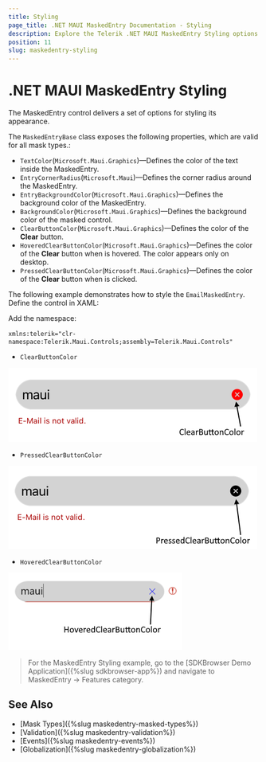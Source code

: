 ```yaml
---
title: Styling
page_title: .NET MAUI MaskedEntry Documentation - Styling
description: Explore the Telerik .NET MAUI MaskedEntry Styling options like changing text color, hovered and pressed button colors background color and more.
position: 11
slug: maskedentry-styling
---
```


# .NET MAUI MaskedEntry Styling

The MaskedEntry control delivers a set of options for styling its appearance.

The `MaskedEntryBase` class exposes the following properties, which are valid for all mask types.:

* `TextColor`(`Microsoft.Maui.Graphics`)&mdash;Defines the color of the text inside the MaskedEntry.
* `EntryCornerRadius`(`Microsoft.Maui`)&mdash;Defines the corner radius around the MaskedEntry.
* `EntryBackgroundColor`(`Microsoft.Maui.Graphics`)&mdash;Defines the background color of the MaskedEntry.
* `BackgroundColor`(`Microsoft.Maui.Graphics`)&mdash;Defines the background color of the masked control.
* `ClearButtonColor`(`Microsoft.Maui.Graphics`)&mdash;Defines the color of the **Clear** button.
* `HoveredClearButtonColor`(`Microsoft.Maui.Graphics`)&mdash;Defines the color of the **Clear** button when is hovered. The color appears only on desktop.
* `PressedClearButtonColor`(`Microsoft.Maui.Graphics`)&mdash;Defines the color of the **Clear** button when is clicked.

The following example demonstrates how to style the `EmailMaskedEntry`. Define the control in XAML:

<snippet id='maskedentry-styling-xaml' />

Add the namespace:

```XAML
xmlns:telerik="clr-namespace:Telerik.Maui.Controls;assembly=Telerik.Maui.Controls"
```


* `ClearButtonColor`

![.NET MAUI MaskedEntry Clear Button Color](images/maskedentry-clear-button-color.png)

* `PressedClearButtonColor`

![.NET MAUI MaskedEntry Pressed Clear Button Color](images/maskedentry-pressed-clear-button-color.png)

* `HoveredClearButtonColor`

![.NET MAUI MaskedEntry Hovered Clear Button Color](images/maskedentry-hovered-clear-button-color.png)

> For the MaskedEntry Styling example, go to the [SDKBrowser Demo Application]({%slug sdkbrowser-app%}) and navigate to MaskedEntry -> Features category.


## See Also

- [Mask Types]({%slug maskedentry-masked-types%})
- [Validation]({%slug maskedentry-validation%})
- [Events]({%slug maskedentry-events%})
- [Globalization]({%slug maskedentry-globalization%})
